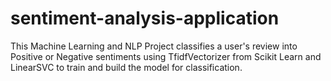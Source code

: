 # sentiment-analysis-application
This Machine Learning and NLP Project classifies a user's review into Positive or Negative sentiments using TfidfVectorizer from Scikit Learn and LinearSVC to train and build the model for classification.
